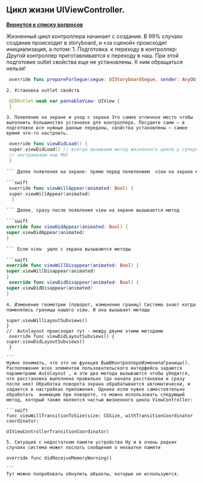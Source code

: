 ## Цикл жизни UIViewController.

[**Вернутся к списку вопросов**](https://github.com/CoBug92/Interview_iOS/blob/master/README.md)



Жизненный цикл контроллера начинает с создания. В 99% случаях создание происходит в storyboard, и «за сценой» происходит инициализация, а потом:
    1. Подготовка  к переходу в контроллер:  Другой контроллер приготавливается к переходу в наш. При этой подготовке outlet свойства еще не установлены. К ним обращаться нельзя!

```swift
 override func prepareForSegue(segue: UIStoryboardSegue, sender: AnyObject?)

```

    2. Установка outlet свойств

```swift
 @IBOutlet weak var pannableView: UIView {
 }

```

    3. Появление на экране и уход с экрана Это самое отличное место чтобы выполнить большинство установок для контроллера. Посудите сами — в подготовке все нужные данные переданы, свойства установлены — самое время что-то настроить.

```swift
 override func viewDidLoad() {
 super.viewDidLoad() // всегда вызываем метод жизненного цикла у суперкласса
 // настраиваем наш MVC
 }

``` Далее появления на экране: прямо перед появлением  view на экране мы получаем уведомление вызовом 

```swift
 override func viewWillAppear(animated: Bool) {
 super.viewWillAppear(animated)
  }

``` Далее, сразу после появления view на экране вызывается метод

```swift 
override func viewDidAppear(animated: Bool) { 
super.viewDidAppear(animated) 
}

``` Если view  ушло с экрана вызываются методы

```swift 
override func viewWillDisappear(animated: Bool) { 
super.viewWillDisappear(animated) 
} 
 override func viewDidDisappear(animated: Bool) { 
super.viewDidDisappear(animated) 
}

```

    4. Изменение геометрии (поворот, изменение границ) Система знает когда поменялись границы нашего view. И она вызывает методы

```swift 
super.viewWillLayoutSubviews() 
} 
//  Autolayout происходит тут - между двумя этими методами  
 override func viewDidLayoutSubviews() { 
super.viewDidLayoutSubviews() 
 }

``` 
Нужно понимать, что это не функция ВьюВКонтроллереИзменилаГраницы(). Расположение всех элементов пользовательского интерфейса задаются параметрами Autolayout , и эти два метода вызываются чтобы убедится, что расстановка выполнена правильно (до начала расстановки и сразу после нее) Обработка поворота экрана обрабатывается автоматически, и задается в настройках приложения. Однако если нужно самостоятельно обработать  анимацию при повороте, то можно использовать следующий метод, который также является частью жизненного цикла ViewController:

```swift 
func viewWillTransitionToSize(size: CGSize, withTransitionCoordinator coordinator: 

UIViewControllerTransitionCoordinator)

```

    5. Ситуация с недостатком памяти устройства Ну и в очень редких случаях система может послать сообщение о нехватке памяти

```swift 
override func didReceiveMemoryWarning()

``` 
Тут можно попробовать обнулить объекты, которые не используются.

